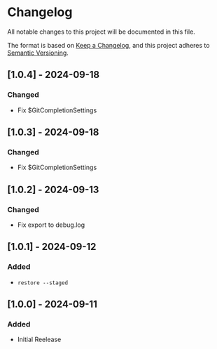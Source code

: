 # Changelog

All notable changes to this project will be documented in this file.

The format is based on [Keep a Changelog](https://keepachangelog.com/en/1.0.0/),
and this project adheres to [Semantic Versioning](https://semver.org/spec/v2.0.0.html).

## [1.0.4] - 2024-09-18
### Changed

- Fix $GitCompletionSettings

## [1.0.3] - 2024-09-18
### Changed

- Fix $GitCompletionSettings

## [1.0.2] - 2024-09-13
### Changed

- Fix export to debug.log

## [1.0.1] - 2024-09-12
### Added
- `restore --staged`

## [1.0.0] - 2024-09-11
### Added

- Initial Reelease
